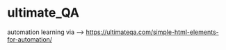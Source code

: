 # ultimate_QA
 automation learning via --> https://ultimateqa.com/simple-html-elements-for-automation/
